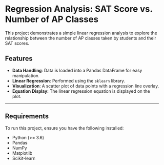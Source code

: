 # Regression Analysis: SAT Score vs. Number of AP Classes

This project demonstrates a simple linear regression analysis to explore the relationship between the number of AP classes taken by students and their SAT scores.

## Features
- **Data Handling**: Data is loaded into a Pandas DataFrame for easy manipulation.
- **Linear Regression**: Performed using the `sklearn` library.
- **Visualization**: A scatter plot of data points with a regression line overlay.
- **Equation Display**: The linear regression equation is displayed on the plot.

---

## Requirements
To run this project, ensure you have the following installed:
- Python (>= 3.6)
- Pandas
- NumPy
- Matplotlib
- Scikit-learn
